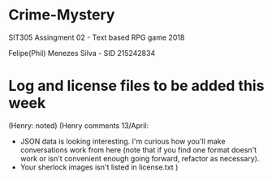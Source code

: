 # Crime-Mystery
SIT305 Assingment 02 - Text based RPG game 2018

Felipe(Phil) Menezes Silva - SID 215242834

# Log and license files to be added this week
(Henry: noted)
(Henry comments 13/April: 
- JSON data is looking interesting. I'm curious how you'll make conversations work from here (note that if you find one format doesn't work or isn't convenient enough going forward, refactor as necessary).
- Your sherlock images isn't listed in license.txt
)
